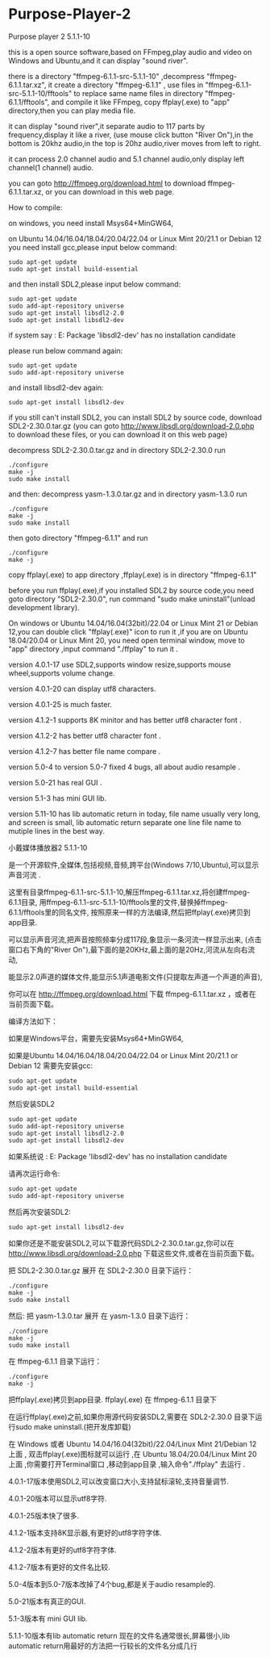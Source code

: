 # Purpose-Player-2

Purpose player 2  5.1.1-10

this is a open source software,based on FFmpeg,play audio and video
on Windows and Ubuntu,and it can display "sound river".

there is a directory "ffmpeg-6.1.1-src-5.1.1-10" ,decompress "ffmpeg-6.1.1.tar.xz",
it create a directory "ffmpeg-6.1.1" ,
use files in "ffmpeg-6.1.1-src-5.1.1-10/fftools" to replace same name files in directory "ffmpeg-6.1.1/fftools",
and compile it like FFmpeg, copy ffplay(.exe) to "app" directory,then you can play media file.

it can display "sound river",it separate audio to 117 parts by frequency,display it like a river,
(use mouse click button "River On"),in the bottom is 20khz audio,in the top is 20hz audio,river moves from left to right.

it can process 2.0 channel audio and 5.1 channel audio,only display left channel(1 channel) audio.

you can goto http://ffmpeg.org/download.html to download ffmpeg-6.1.1.tar.xz, or you can download in this web page.



How to compile:

on windows, you need install Msys64+MinGW64, 

on Ubuntu 14.04/16.04/18.04/20.04/22.04 or Linux Mint 20/21.1 or Debian 12 you need install gcc,please input below command:

    sudo apt-get update
    sudo apt-get install build-essential
    
and then install SDL2,please input below command:

    sudo apt-get update
    sudo add-apt-repository universe
    sudo apt-get install libsdl2-2.0
    sudo apt-get install libsdl2-dev

if system say :
    E: Package 'libsdl2-dev' has no installation candidate
    
please run below command again:

    sudo apt-get update
    sudo add-apt-repository universe

and install libsdl2-dev again:

    sudo apt-get install libsdl2-dev

if you still can't install SDL2, you can install SDL2 by source code,
download SDL2-2.30.0.tar.gz (you can goto http://www.libsdl.org/download-2.0.php to download these files,
or you can download it on this web page)

decompress SDL2-2.30.0.tar.gz and 
in directory SDL2-2.30.0 run

    ./configure
    make -j
    sudo make install

and then:
decompress yasm-1.3.0.tar.gz and 
in directory yasm-1.3.0 run

    ./configure
    make -j
    sudo make install

then goto directory "ffmpeg-6.1.1" and run 

    ./configure
    make -j

copy ffplay(.exe) to app directory ,ffplay(.exe) is in directory "ffmpeg-6.1.1" 

before you run ffplay(.exe),if you installed SDL2 by source code,you need goto directory "SDL2-2.30.0",
run command "sudo make uninstall"(unload development library).


On windows or Ubuntu 14.04/16.04(32bit)/22.04 or Linux Mint 21 or Debian 12,you can double click "ffplay(.exe)" icon to run it ,if you are on 
Ubuntu 18.04/20.04 or Linux Mint 20, you need open terminal window, move to "app" directory ,input command "./ffplay" to run it .

  version 4.0.1-17 use SDL2,supports window resize,supports mouse wheel,supports volume change.
  
  version 4.0.1-20 can display utf8 characters.
  
  version 4.0.1-25 is much faster.

  version 4.1.2-1  supports 8K minitor and has better utf8 character font .

  version 4.1.2-2  has better utf8 character font .

  version 4.1.2-7  has better file name compare .

  version 5.0-4 to version 5.0-7 fixed 4 bugs, all about audio resample .

  version 5.0-21 has real GUI .

  version 5.1-3 has mini GUI lib.

  version 5.11-10 has lib automatic return
  in today, file name usually very long, and screen is small,
  lib automatic return separate one line file name to mutiple lines
  in the best way.

小戴媒体播放器2  5.1.1-10
 
是一个开源软件,全媒体,包括视频,音频,跨平台(Windows 7/10,Ubuntu),可以显示声音河流 .
 
这里有目录ffmpeg-6.1.1-src-5.1.1-10,解压ffmpeg-6.1.1.tar.xz,将创建ffmpeg-6.1.1目录, 
用ffmpeg-6.1.1-src-5.1.1-10/fftools里的文件,替换掉ffmpeg-6.1.1/fftools里的同名文件,
按照原来一样的方法编译,然后把ffplay(.exe)拷贝到app目录.
 
可以显示声音河流,把声音按照频率分成117段,象显示一条河流一样显示出来,
(点击窗口右下角的"River On"),最下面的是20KHz,最上面的是20Hz,河流从左向右流动,

能显示2.0声道的媒体文件,能显示5.1声道电影文件(只提取左声道一个声道的声音),

你可以在 http://ffmpeg.org/download.html 下载 ffmpeg-6.1.1.tar.xz ，或者在当前页面下载。


 
编译方法如下：

如果是Windows平台，需要先安装Msys64+MinGW64,

如果是Ubuntu 14.04/16.04/18.04/20.04/22.04 or Linux Mint 20/21.1 or Debian 12 需要先安装gcc:
 
    sudo apt-get update
    sudo apt-get install build-essential

然后安装SDL2

    sudo apt-get update
    sudo add-apt-repository universe
    sudo apt-get install libsdl2-2.0
    sudo apt-get install libsdl2-dev

如果系统说 :
    E: Package 'libsdl2-dev' has no installation candidate
    
请再次运行命令:

    sudo apt-get update
    sudo add-apt-repository universe

然后再次安装SDL2:

    sudo apt-get install libsdl2-dev

如果你还是不能安装SDL2,可以下载源代码SDL2-2.30.0.tar.gz,你可以在 http://www.libsdl.org/download-2.0.php 
下载这些文件,或者在当前页面下载。

把 SDL2-2.30.0.tar.gz 展开
在 SDL2-2.30.0 目录下运行：

    ./configure
    make -j
    sudo make install
 
然后:
把 yasm-1.3.0.tar 展开
在 yasm-1.3.0 目录下运行：

    ./configure
    make -j
    sudo make install
 
在 ffmpeg-6.1.1 目录下运行：

    ./configure
    make -j

把ffplay(.exe)拷贝到app目录. ffplay(.exe) 在 ffmpeg-6.1.1 目录下
 
在运行ffplay(.exe)之前,如果你用源代码安装SDL2,需要在 SDL2-2.30.0 目录下运行sudo make uninstall.(把开发库卸载)

在 Windows 或者 Ubuntu 14.04/16.04(32bit)/22.04/Linux Mint 21/Debian 12上面 , 双击ffplay(.exe)图标就可以运行 ,在 Ubuntu 18.04/20.04/Linux Mint 20
上面 ,你需要打开Terminal窗口 ,移动到app目录 ,输入命令"./ffplay" 去运行 .

  4.0.1-17版本使用SDL2,可以改变窗口大小,支持鼠标滚轮,支持音量调节.
  
  4.0.1-20版本可以显示utf8字符.

  4.0.1-25版本快了很多.

  4.1.2-1版本支持8K显示器,有更好的utf8字符字体.

  4.1.2-2版本有更好的utf8字符字体.

  4.1.2-7版本有更好的文件名比较.

  5.0-4版本到5.0-7版本改掉了4个bug,都是关于audio resample的.

  5.0-21版本有真正的GUI.

  5.1-3版本有 mini GUI lib.

  5.1.1-10版本有lib automatic return
  现在的文件名通常很长,屏幕很小,lib automatic return用最好的方法把一行较长的文件名分成几行


